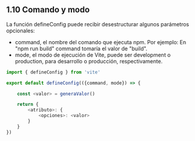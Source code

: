 ## 1.10 Comando y modo

La función defineConfig puede recibir desestructurar algunos parámetros opcionales:

* command, el nombre del comando que ejecuta npm. Por ejemplo: En "npm run build" command tomaría el valor de "build".
* mode, el modo de ejecución de Vite, puede ser development o production, para desarrollo o producción, respectivamente.

``` javascript
import { defineConfig } from 'vite'

export default defineConfig(({command, mode}) => {

    const <valor> = generaValor()

    return {
        <atributo>: {
            <opciones>: <valor>
        }
    }
})
```

